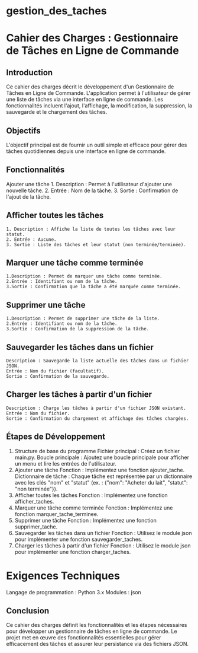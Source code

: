 # gestion_des_taches

# Cahier des Charges : Gestionnaire de Tâches en Ligne de Commande

## Introduction
Ce cahier des charges décrit le développement d'un Gestionnaire de Tâches en Ligne de Commande. L'application permet à l'utilisateur de gérer une liste de tâches via une interface en ligne de commande. Les fonctionnalités incluent l'ajout, l'affichage, la modification, la suppression, la sauvegarde et le chargement des tâches.

## Objectifs
L'objectif principal est de fournir un outil simple et efficace pour gérer des tâches quotidiennes depuis une interface en ligne de commande.

## Fonctionnalités
Ajouter une tâche
    1. Description : Permet à l'utilisateur d'ajouter une nouvelle tâche.
    2. Entrée : Nom de la tâche.
    3. Sortie : Confirmation de l'ajout de la tâche.

## Afficher toutes les tâches
    1. Description : Affiche la liste de toutes les tâches avec leur statut.
    2. Entrée : Aucune.
    3. Sortie : Liste des tâches et leur statut (non terminée/terminée).

## Marquer une tâche comme terminée
    1.Description : Permet de marquer une tâche comme terminée.
    2.Entrée : Identifiant ou nom de la tâche.
    3.Sortie : Confirmation que la tâche a été marquée comme terminée.

## Supprimer une tâche
    1.Description : Permet de supprimer une tâche de la liste.
    2.Entrée : Identifiant ou nom de la tâche.
    3.Sortie : Confirmation de la suppression de la tâche.

## Sauvegarder les tâches dans un fichier
    Description : Sauvegarde la liste actuelle des tâches dans un fichier JSON.
    Entrée : Nom du fichier (facultatif).
    Sortie : Confirmation de la sauvegarde.
## Charger les tâches à partir d'un fichier
    Description : Charge les tâches à partir d'un fichier JSON existant.
    Entrée : Nom du fichier.
    Sortie : Confirmation du chargement et affichage des tâches chargées.

## Étapes de Développement
1. Structure de base du programme
Fichier principal : Créez un fichier main.py.
Boucle principale : Ajoutez une boucle principale pour afficher un menu et lire les entrées de l'utilisateur.
2. Ajouter une tâche
Fonction : Implémentez une fonction ajouter_tache.
Dictionnaire de tâche : Chaque tâche est représentée par un dictionnaire avec les clés "nom" et "statut" (ex. : {"nom": "Acheter du lait", "statut": "non terminée"}).
3. Afficher toutes les tâches
Fonction : Implémentez une fonction afficher_taches.
4. Marquer une tâche comme terminée
Fonction : Implémentez une fonction marquer_tache_terminee.
5. Supprimer une tâche
Fonction : Implémentez une fonction supprimer_tache.
6. Sauvegarder les tâches dans un fichier
Fonction : Utilisez le module json pour implémenter une fonction sauvegarder_taches.
7. Charger les tâches à partir d'un fichier
Fonction : Utilisez le module json pour implémenter une fonction charger_taches.

# Exigences Techniques
Langage de programmation : Python 3.x
Modules : json

## Conclusion
Ce cahier des charges définit les fonctionnalités et les étapes nécessaires pour développer un gestionnaire de tâches en ligne de commande. Le projet met en œuvre des fonctionnalités essentielles pour gérer efficacement des tâches et assurer leur persistance via des fichiers JSON.